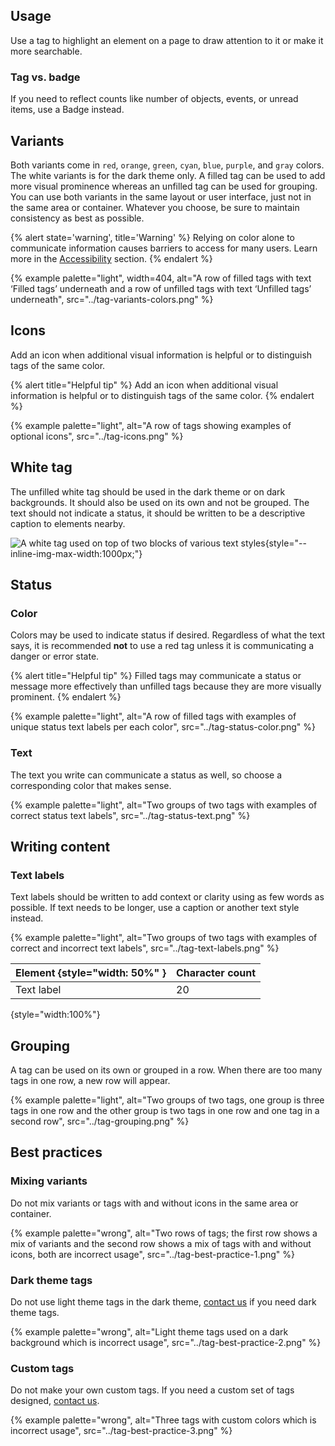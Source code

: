 
## Usage

Use a tag to highlight an element on a page to draw attention to it or make it 
more searchable.

### Tag vs. badge

If you need to reflect counts like number of objects, events, or unread items, 
use a Badge instead.

## Variants
Both variants come in `red`, `orange`, `green`, `cyan`, `blue`, `purple`, and 
`gray` colors. The white variants is for the dark theme only. A filled tag can 
be used to add more visual prominence whereas an unfilled tag can be used for 
grouping. You can use both variants in the same layout or user interface, just 
not in the same area or container. Whatever you choose, be sure to maintain 
consistency as best as possible.

{% alert state='warning', title='Warning' %}
Relying on color alone to communicate information causes barriers to access for 
many users. Learn more in the [Accessibility](/accessibility) section.
{% endalert %}

{% example palette="light",
        width=404,
        alt="A row of filled tags with text ‘Filled tags’ underneath and a row 
        of unfilled tags with text ‘Unfilled tags’ underneath",
        src="../tag-variants-colors.png" %}

## Icons

Add an icon when additional visual information is helpful or to distinguish tags 
of the same color.

{% alert title="Helpful tip" %}
Add an icon when additional visual information is helpful or to distinguish 
tags of the same color.
{% endalert %}

{% example palette="light",
        alt="A row of tags showing examples of optional icons",
        src="../tag-icons.png" %}

## White tag

The unfilled white tag should be used in the dark theme or on dark backgrounds. 
It should also be used on its own and not be grouped. The text should not 
indicate a status, it should be written to be a descriptive caption to elements 
nearby.

![A white tag used on top of two blocks of various text styles](../tag-white-tag.png){style="--inline-img-max-width:1000px;"}

## Status
### Color

Colors may be used to indicate status if desired. Regardless of what the text 
says, it is recommended **not** to use a red tag unless it is 
communicating a danger or error state.

{% alert title="Helpful tip" %}
Filled tags may communicate a status or message more effectively than unfilled 
tags because they are more visually prominent.
{% endalert %}

{% example palette="light",
        alt="A row of filled tags with examples of unique status text labels per each color",
        src="../tag-status-color.png" %}

### Text

The text you write can communicate a status as well, so choose a corresponding 
color that makes sense.

{% example palette="light",
        alt="Two groups of two tags with examples of correct status text labels",
        src="../tag-status-text.png" %}




## Writing content

### Text labels

Text labels should be written to add context or clarity using as few words as 
possible. If text needs to be longer, use a caption or another text style 
instead.

{% example palette="light",
        alt="Two groups of two tags with examples of correct and incorrect text labels",
        src="../tag-text-labels.png" %}

| Element {style="width: 50%" } | Character count |
| ----------------------------- | --------------- |
| Text label                    | 20              |

{style="width:100%"}

## Grouping

A tag can be used on its own or grouped in a row. When there are too many tags 
in one row, a new row will appear.

{% example palette="light",
        alt="Two groups of two tags, one group is three tags in one row and the other group is two tags in one row and one tag in a second row",
        src="../tag-grouping.png" %}

## Best practices

### Mixing variants

Do not mix variants or tags with and without icons in the same area or 
container.

{% example palette="wrong",
        alt="Two rows of tags; the first row shows a mix of variants and the second row shows a mix of tags with and without icons, both are incorrect usage",
        src="../tag-best-practice-1.png" %}

### Dark theme tags

Do not use light theme tags in the dark theme, [contact us][contact] if you need 
dark theme tags.

{% example palette="wrong",
        alt="Light theme tags used on a dark background which is incorrect usage",
        src="../tag-best-practice-2.png" %}

### Custom tags

Do not make your own custom tags. If you need a custom set of tags designed, 
[contact us][contact].

{% example palette="wrong",
        alt="Three tags with custom colors which is incorrect usage",
        src="../tag-best-practice-3.png" %}



[contact]: https://github.com/RedHat-UX/red-hat-design-system/discussions

